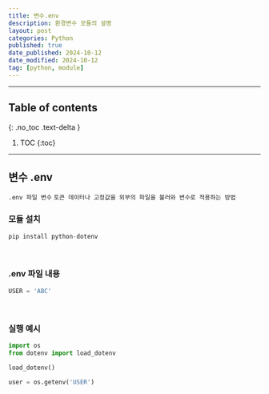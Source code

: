 ```yaml
---
title: 변수.env
description: 환경변수 모듈의 설명
layout: post
categories: Python
published: true
date_published: 2024-10-12
date_modified: 2024-10-12
tag: [python, module]
---
```

---
## Table of contents
{: .no_toc .text-delta }

1. TOC
{:toc}
---

<!-- 글의 제목은 ##
    나머지 큰 제목은 ###
    이후 나머지는 4개이상 -->

## 변수 .env
`.env 파일 변수`
`토큰 데이터나 고정값을 외부의 파일을 불러와 변수로 적용하는 방법`

### 모듈 설치
```python
pip install python-dotenv
```
<br>

### .env 파일 내용
```python
USER = 'ABC'
```
<br>

### 실행 예시
```python
import os
from dotenv import load_dotenv

load_dotenv()

user = os.getenv('USER')
```
